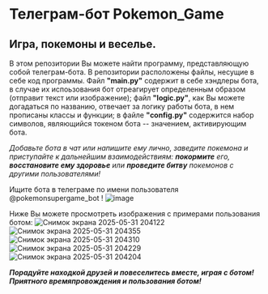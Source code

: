 # Телеграм-бот Pokemon_Game
## Игра, покемоны и веселье.

В этом репозитории Вы можете найти программу, представляющую собой телеграм-бота. В репозитории расположены файлы, несущие в себе код программы. Файл **"main.py"** содержит в себе хэндлеры бота, в случае их испоьзования бот отреагирует определенным образом (отправит текст или изображение); файл **"logic.py"**, как Вы можете догадаться по названию, отвечает за логику работы бота, в нем прописаны классы и функции; в файле **"config.py"** содержится набор символов, являющийся токеном бота -- значением, активирующим бота. 


 _Добавьте бота в чат или напишите ему лично, заведите покемона и приступайте к дальнейшим взаимодействиям: **покормите** его, **восстановите ему здоровье** или **проведите битву** покемонов с другими пользователями!_ 

Ищите бота в телеграме по имени пользователя @pokemonsupergame_bot !
![image](https://github.com/user-attachments/assets/75d7d706-8882-493e-8afa-e756173d9c94)

Ниже Вы можете просмотреть изображения с примерами пользования ботом:
![Снимок экрана 2025-05-31 204122](https://github.com/user-attachments/assets/417ff378-ec03-47b3-868b-5e7a104cf4d3)
![Снимок экрана 2025-05-31 204355](https://github.com/user-attachments/assets/0a8361e0-6128-464f-9c06-c07b4e540038)
![Снимок экрана 2025-05-31 204310](https://github.com/user-attachments/assets/827f414f-141f-46e5-8093-911f0d0caf03)
![Снимок экрана 2025-05-31 204229](https://github.com/user-attachments/assets/832ca457-35f5-404f-a710-8e456f0c0b21)
![Снимок экрана 2025-05-31 204204](https://github.com/user-attachments/assets/34d4a617-ed7b-440c-92ec-53fe216532f7)

***Порадуйте находкой друзей и повеселитесь вместе, играя с ботом!
Приятного времяпровождения и пользования ботом!***

